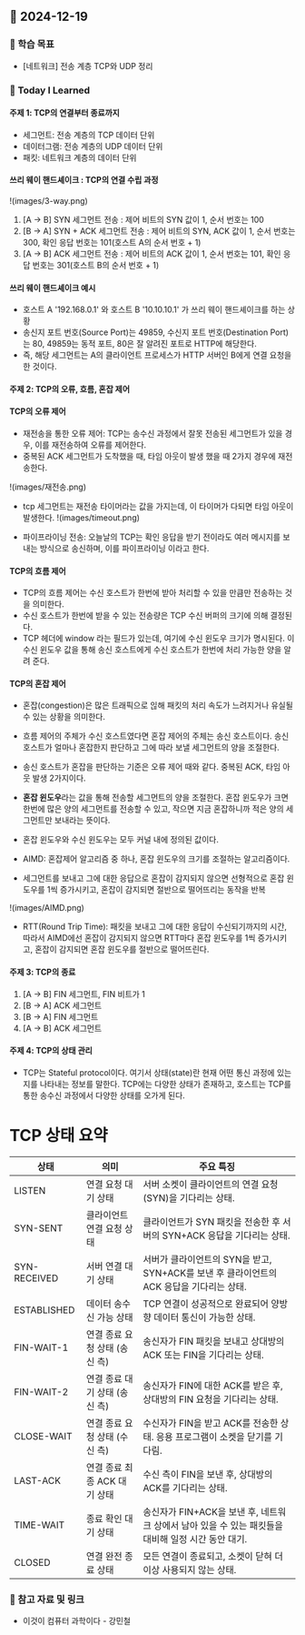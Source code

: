 ## 📆 2024-12-19

### 🔔 학습 목표

- [네트워크] 전송 계층 TCP와 UDP 정리

### 🚀 Today I Learned

#### 주제 1: TCP의 연결부터 종료까지

- 세그먼트: 전송 계층의 TCP 데이터 단위
- 데이터그램: 전송 계층의 UDP 데이터 단위
- 패킷: 네트워크 계층의 데이터 단위

#### 쓰리 웨이 핸드셰이크 : TCP의 연결 수립 과정

!(images/3-way.png)

1. [A -> B] SYN 세그먼트 전송 : 제어 비트의 SYN 값이 1, 순서 번호는 100
2. [B -> A] SYN + ACK 세그먼트 전송 : 제어 비트의 SYN, ACK 값이 1, 순서 번호는 300, 확인 응답 번호는 101(호스트 A의 순서 번호 + 1)
3. [A -> B] ACK 세그먼트 전송 : 제어 비트의 ACK 값이 1, 순서 번호는 101, 확인 응답 번호는 301(호스트 B의 순서 번호 + 1)

#### 쓰리 웨이 핸드셰이크 예시

- 호스트 A '192.168.0.1' 와 호스트 B '10.10.10.1' 가 쓰리 웨이 핸드셰이크를 하는 상황
- 송신지 포트 번호(Source Port)는 49859, 수신지 포트 번호(Destination Port)는 80, 49859는 동적 포트, 80은 잘 알려진 포트로 HTTP에 해당한다.
- 즉, 해당 세그먼트는 A의 클라이언트 프로세스가 HTTP 서버인 B에게 연결 요청을 한 것이다.

#### 주제 2: TCP의 오류, 흐름, 혼잡 제어

#### TCP의 오류 제어

- 재전송을 통한 오류 제어: TCP는 송수신 과정에서 잘못 전송된 세그먼트가 있을 경우, 이를 재전송하여 오류를 제어한다.
- 중복된 ACK 세그먼트가 도착했을 때, 타임 아웃이 발생 했을 때 2가지 경우에 재전송한다.

!(images/재전송.png)

- tcp 세그먼트는 재전송 타이머라는 값을 가지는데, 이 타이머가 다되면 타임 아웃이 발생한다.
  !(images/timeout.png)

- 파이프라이닝 전송: 오늘날의 TCP는 확인 응답을 받기 전이라도 여러 메시지를 보내는 방식으로 송신하며, 이를 파이프라이닝 이라고 한다.

#### TCP의 흐름 제어

- TCP의 흐름 제어는 수신 호스트가 한번에 받아 처리할 수 있을 만큼만 전송하는 것을 의미한다.
- 수신 호스트가 한번에 받을 수 있는 전송량은 TCP 수신 버퍼의 크기에 의해 결정된다.
- TCP 헤더에 window 라는 필드가 있는데, 여기에 수신 윈도우 크기가 명시된다. 이 수신 윈도우 값을 통해 송신 호스트에게 수신 호스트가 한번에 처리 가능한 양을 알려 준다.

#### TCP의 혼잡 제어

- 혼잡(congestion)은 많은 트래픽으로 읺해 패킷의 처리 속도가 느려지거나 유실될 수 있는 상황을 의미한다.
- 흐름 제어의 주체가 수신 호스트였다면 혼잡 제어의 주체는 송신 호스트이다. 송신 호스트가 얼마나 혼잡한지 판단하고 그에 따라 보낼 세그먼트의 양을 조절한다.
- 송신 호스트가 혼잡을 판단하는 기준은 오류 제어 때와 같다. 중복된 ACK, 타임 아웃 발생 2가지이다.
- <b>혼잡 윈도우</b>라는 값을 통해 전송할 세그먼트의 양을 조절한다. 혼잡 윈도우가 크면 한번에 많은 양의 세그먼트를 전송할 수 있고, 작으면 지금 혼잡하니까 적은 양의 세그먼트만 보내라는 뜻이다.
- 혼잡 윈도우와 수신 윈도우는 모두 커널 내에 정의된 값이다.

- AIMD: 혼잡제어 알고리즘 중 하나, 혼잡 윈도우의 크기를 조절하는 알고리즘이다.
- 세그먼트를 보내고 그에 대한 응답으로 혼잡이 감지되지 않으면 선형적으로 혼잡 윈도우를 1씩 증가시키고, 혼잡이 감지되면 절반으로 떨어뜨리는 동작을 반복

!(images/AIMD.png)

- RTT(Round Trip Time): 패킷을 보내고 그에 대한 응답이 수신되기까지의 시간, 따라서 AIMD에선 혼잡이 감지되지 않으면 RTT마다 혼잡 윈도우를 1씩 증가시키고, 혼잡이 감지되면 혼잡 윈도우를 절반으로 떨어뜨린다.

#### 주제 3: TCP의 종료

1. [A -> B] FIN 세그먼트, FIN 비트가 1
2. [B -> A] ACK 세그먼트
3. [B -> A] FIN 세그먼트
4. [A -> B] ACK 세그먼트

#### 주제 4: TCP의 상태 관리

- TCP는 Stateful protocol이다. 여기서 상태(state)란 현재 어떤 통신 과정에 있는지를 나타내는 정보를 말한다. TCP에는 다양한 상태가 존재하고, 호스트는 TCP를 통한 송수신 과정에서 다양한 상태를 오가게 된다.

# TCP 상태 요약

| 상태         | 의미                          | 주요 특징                                                                                          |
| ------------ | ----------------------------- | -------------------------------------------------------------------------------------------------- |
| LISTEN       | 연결 요청 대기 상태           | 서버 소켓이 클라이언트의 연결 요청(SYN)을 기다리는 상태.                                           |
| SYN-SENT     | 클라이언트 연결 요청 상태     | 클라이언트가 SYN 패킷을 전송한 후 서버의 SYN+ACK 응답을 기다리는 상태.                             |
| SYN-RECEIVED | 서버 연결 대기 상태           | 서버가 클라이언트의 SYN을 받고, SYN+ACK를 보낸 후 클라이언트의 ACK 응답을 기다리는 상태.           |
| ESTABLISHED  | 데이터 송수신 가능 상태       | TCP 연결이 성공적으로 완료되어 양방향 데이터 통신이 가능한 상태.                                   |
| FIN-WAIT-1   | 연결 종료 요청 상태 (송신 측) | 송신자가 FIN 패킷을 보내고 상대방의 ACK 또는 FIN을 기다리는 상태.                                  |
| FIN-WAIT-2   | 연결 종료 대기 상태 (송신 측) | 송신자가 FIN에 대한 ACK를 받은 후, 상대방의 FIN 요청을 기다리는 상태.                              |
| CLOSE-WAIT   | 연결 종료 요청 상태 (수신 측) | 수신자가 FIN을 받고 ACK를 전송한 상태. 응용 프로그램이 소켓을 닫기를 기다림.                       |
| LAST-ACK     | 연결 종료 최종 ACK 대기 상태  | 수신 측이 FIN을 보낸 후, 상대방의 ACK를 기다리는 상태.                                             |
| TIME-WAIT    | 종료 확인 대기 상태           | 송신자가 FIN+ACK을 보낸 후, 네트워크 상에서 남아 있을 수 있는 패킷들을 대비해 일정 시간 동안 대기. |
| CLOSED       | 연결 완전 종료 상태           | 모든 연결이 종료되고, 소켓이 닫혀 더 이상 사용되지 않는 상태.                                      |

### 📰 참고 자료 및 링크

- 이것이 컴퓨터 과학이다 - 강민철
